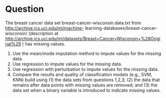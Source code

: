 # Question
The breast cancer data set breast-cancer-wisconsin.data.txt from http://archive.ics.uci.edu/ml/machine- learning-databases/breast-cancer-wisconsin/ (description at http://archive.ics.uci.edu/ml/datasets/Breast+Cancer+Wisconsin+%28Original%29 ) has missing values.

1. Use the mean/mode imputation method to impute values for the missing data.
2. Use regression to impute values for the missing data.
3. Use regression with perturbation to impute values for the missing data.
4. Compare the results and quality of classification models (e.g., SVM, KNN) build using
(1) the data sets from questions 1,2,3; (2) the data that remains after data points with missing values are removed; and (3) the data set when a binary variable is introduced to indicate missing values.


